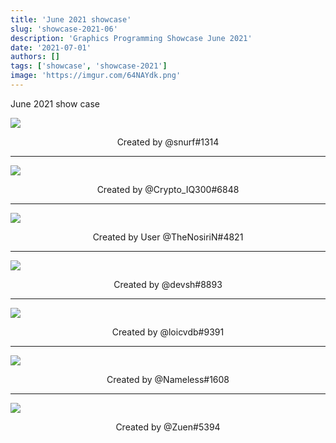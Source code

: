 ```yaml
---
title: 'June 2021 showcase'
slug: 'showcase-2021-06'
description: 'Graphics Programming Showcase June 2021'
date: '2021-07-01'
authors: []
tags: ['showcase', 'showcase-2021']
image: 'https://imgur.com/64NAYdk.png'
---
```


June 2021 show case

![](https://imgur.com/klUROjF.jpg)
<!-- truncate -->
<center>Created by @snurf#1314</center>

<hr />

![](https://imgur.com/h76xxnY.png)
<center>Created by @Crypto_IQ300#6848</center>

<hr />

![](https://imgur.com/64NAYdk.png)
<center>Created by User @TheNosiriN#4821</center>

<hr />

![](https://imgur.com/cyon2Jo.png)
<center>Created by @devsh#8893</center>

<hr />

![](https://imgur.com/A9I0ylf.jpg)
<center>Created by @loicvdb#9391</center>

<hr />

![](https://imgur.com/VtBRZA0.jpg)
<center>Created by @Nameless#1608</center>

<hr />

![](https://imgur.com/aSna93V.png)
<center>Created by @Zuen#5394</center>